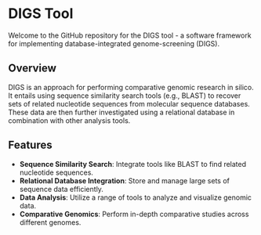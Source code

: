# DIGS Tool

Welcome to the GitHub repository for the DIGS tool - a software framework for implementing database-integrated genome-screening (DIGS).

## Overview

DIGS is an approach for performing comparative genomic research in silico. It entails using sequence similarity search tools (e.g., BLAST) to recover sets of related nucleotide sequences from molecular sequence databases. These data are then further investigated using a relational database in combination with other analysis tools.

## Features

- **Sequence Similarity Search**: Integrate tools like BLAST to find related nucleotide sequences.
- **Relational Database Integration**: Store and manage large sets of sequence data efficiently.
- **Data Analysis**: Utilize a range of tools to analyze and visualize genomic data.
- **Comparative Genomics**: Perform in-depth comparative studies across different genomes.

